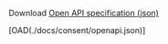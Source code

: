 <!--- https://www.neoteroi.dev/mkdocs-plugins/web/oad/ --->
Download [Open API specification (json)](openapi.json)

[OAD(./docs/consent/openapi.json)]